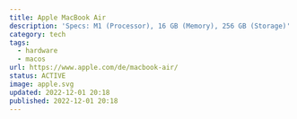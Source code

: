 ```yaml
---
title: Apple MacBook Air
description: 'Specs: M1 (Processor), 16 GB (Memory), 256 GB (Storage)'
category: tech
tags:
  - hardware
  - macos
url: https://www.apple.com/de/macbook-air/
status: ACTIVE
image: apple.svg
updated: 2022-12-01 20:18
published: 2022-12-01 20:18
---
```

